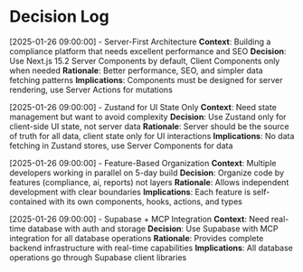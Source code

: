 # Decision Log

[2025-01-26 09:00:00] - Server-First Architecture
**Context**: Building a compliance platform that needs excellent performance and SEO
**Decision**: Use Next.js 15.2 Server Components by default, Client Components only when needed
**Rationale**: Better performance, SEO, and simpler data fetching patterns
**Implications**: Components must be designed for server rendering, use Server Actions for mutations

[2025-01-26 09:00:00] - Zustand for UI State Only
**Context**: Need state management but want to avoid complexity
**Decision**: Use Zustand only for client-side UI state, not server data
**Rationale**: Server should be the source of truth for all data, client state only for UI interactions
**Implications**: No data fetching in Zustand stores, use Server Components for data

[2025-01-26 09:00:00] - Feature-Based Organization
**Context**: Multiple developers working in parallel on 5-day build
**Decision**: Organize code by features (compliance, ai, reports) not layers
**Rationale**: Allows independent development with clear boundaries
**Implications**: Each feature is self-contained with its own components, hooks, actions, and types

[2025-01-26 09:00:00] - Supabase + MCP Integration
**Context**: Need real-time database with auth and storage
**Decision**: Use Supabase with MCP integration for all database operations
**Rationale**: Provides complete backend infrastructure with real-time capabilities
**Implications**: All database operations go through Supabase client libraries